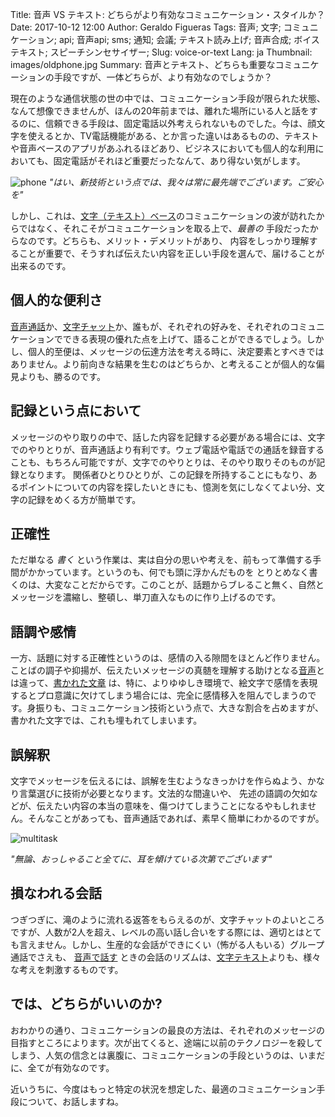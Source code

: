 Title: 音声 VS テキスト: どちらがより有効なコミュニケーション・スタイルか？
Date: 2017-10-12 12:00
Author: Geraldo Figueras
Tags: 音声; 文字; コミュニケーション; api; 音声api; sms; 通知; 会議; テキスト読み上げ; 音声合成; ボイステキスト; スピーチシンセサイザー;
Slug: voice-or-text
Lang: ja
Thumbnail: images/oldphone.jpg
Summary: 音声とテキスト、どちらも重要なコミュニケーションの手段ですが、一体どちらが、より有効なのでしょうか？


現在のような通信状態の世の中では、コミュニケーション手段が限られた状態、なんて想像できませんが、ほんの20年前までは、離れた場所にいる人と話をするのに、信頼できる手段は、固定電話以外考えられないものでした。今は、顔文字を使えるとか、TV電話機能がある、とか言った違いはあるものの、テキストや音声ベースのアプリがあふれるほどあり、ビジネスにおいても個人的な利用においても、固定電話がそれほど重要だったなんて、あり得ない気がします。

![phone](/images/oldphone.jpg)
_"はい、新技術という点では、我々は常に最先端でございます。ご安心を"_ 

しかし、これは、[文字（テキスト）ベース](http://docs.xoxzo.com/ja/sms.html#send-sms-messages-api)のコミュニケーションの波が訪れたからではなく、それこそがコミュニケーションを取る上で、_最善の_ 手段だったからなのです。どちらも、メリット・デメリットがあり、 内容をしっかり理解することが重要で、そうすれば伝えたい内容を正しい手段を選んで、届けることが出来るのです。

## 個人的な便利さ
[音声通話](https://www.xoxzo.com/ja/about/voice-api/)か、[文字チャット](https://www.xoxzo.com/ja/about/sms-api/)か、誰もが、それぞれの好みを、それぞれのコミュニケーションでできる表現の優れた点を上げて、語ることができるでしょう。しかし、個人的至便は、メッセージの伝達方法を考える時に、決定要素とすべきではありません。より前向きな結果を生むのはどちらか、と考えることが個人的な偏見よりも、勝るのです。

## 記録という点において
 
メッセージのやり取りの中で、話した内容を記録する必要がある場合には、文字でのやりとりが、音声通話より有利です。ウェブ電話や電話での通話を録音することも、もちろん可能ですが、文字でのやりとりは、そのやり取りそのものが記録となります。 関係者ひとりひとりが、この記録を所持することにもなり、あるポイントについての内容を探したいときにも、憶測を気にしなくてよい分、文字の記録をめくる方が簡単です。

## 正確性
 
ただ単なる _書く_ という作業は、実は自分の思いや考えを、前もって準備する手間がかかっています。というのも、何でも頭に浮かんだものを とりとめなく書くのは、大変なことだからです。このことが、話題からブレること無く、自然とメッセージを濃縮し、整頓し、単刀直入なものに作り上げるのです。 
 
## 語調や感情
 
一方、話題に対する正確性というのは、感情の入る隙間をほとんど作りません。ことばの調子や抑揚が、伝えたいメッセージの真髄を理解する助けとなる[音声](https://www.xoxzo.com/ja/about/voice-api/)とは違って、[書かれた文章](https://www.xoxzo.com/en/about/sms-api/) は、特に、よりゆゆしき環境で、絵文字で感情を表現するとプロ意識に欠けてしまう場合には、完全に感情移入を阻んでしまうのです。身振りも、コミュニケーション技術という点で、大きな割合を占めますが、書かれた文字では、これも埋もれてしまいます。
 
## 誤解釈
 
文字でメッセージを伝えるには、誤解を生むようなきっかけを作らぬよう、かなり言葉選びに技術が必要となります。文法的な間違いや、 先述の語調の欠如などが、伝えたい内容の本当の意味を、傷つけてしまうことになるやもしれません。そんなことがあっても、音声通話であれば、素早く簡単にわかるのですが。

![multitask](/images/multitaskingman.jpg)

_"無論、おっしゃること全てに、耳を傾けている次第でございます"_
 
## 損なわれる会話
 
つぎつぎに、滝のように流れる返答をもらえるのが、文字チャットのよいところですが、人数が2人を超え、レベルの高い話し合いをする際には、適切とはとても言えません。しかし、生産的な会話ができにくい（怖がる人もいる）グループ通話でさえも、 [音声で話す](https://www.xoxzo.com/ja/about/voice-api/) ときの会話のリズムは、[文字テキスト](https://www.xoxzo.com/ja/about/sms-api/)よりも、様々な考えを刺激するものです。

## では、どちらがいいのか?

おわかりの通り、コミュニケーションの最良の方法は、それぞれのメッセージの目指すところによります。次が出てくると、途端に以前のテクノロジーを殺してしまう、人気の信念とは裏腹に、コミュニケーションの手段というのは、いまだに、全てが有効なのです。
 
近いうちに、今度はもっと特定の状況を想定した、最適のコミュニケーション手段について、お話しますね。
